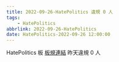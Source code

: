 ```yaml
---
title: 2022-09-26-HatePolitics 違規 0 人
tags:
    - HatePolitics
abbrlink: 2022-09-26-HatePolitics
date: HatePolitics-2022-09-26 12:00:00
---
```

HatePolitics 板 [板規連結](https://www.ptt.cc/bbs/HatePolitics/M.1617115262.A.D60.html)
昨天違規 0 人
